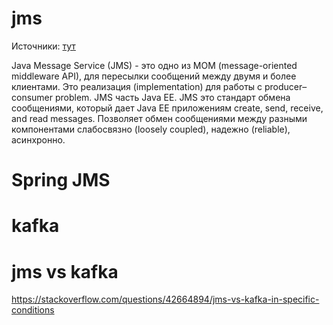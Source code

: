 # jms
Источники: [тут](https://www.javacodegeeks.com/jms-tutorials)

Java Message Service (JMS) - это одно из MOM (message-oriented middleware API), для пересылки сообщений между двумя и более клиентами. Это реализация (implementation) для работы с producer–consumer problem. JMS часть Java EE. JMS это стандарт обмена сообщениями, который дает Java EE приложениям create, send, receive, and read messages. Позволяет обмен сообщениями между разными компонентами слабосвязно (loosely coupled), надежно (reliable), асинхронно.

# Spring JMS
# kafka
# jms vs kafka
https://stackoverflow.com/questions/42664894/jms-vs-kafka-in-specific-conditions
